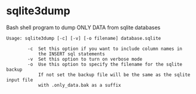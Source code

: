 sqlite3dump
===========

Bash shell program to dump ONLY DATA from sqlite databases

    Usage: sqlite3dump [-c] [-v] [-o filename] database.sqlite

            -c  Set this option if you want to include column names in
                the INSERT sql statements
            -v  Set this option to turn on verbose mode
            -o  Use this option to specify the filename for the sqlite backup
                If not set the backup file will be the same as the sqlite input file
                with .only_data.bak as a suffix

